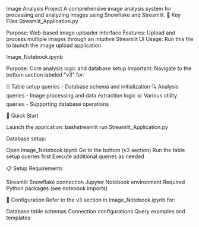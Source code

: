 Image Analysis Project
A comprehensive image analysis system for processing and analyzing images using Snowflake and Streamlit.
📁 Key Files
Streamlit_Application.py

Purpose: Web-based image uploader interface
Features: Upload and process multiple images through an intuitive Streamlit UI
Usage: Run this file to launch the image upload application

Image_Notebook.ipynb

Purpose: Core analysis logic and database setup
Important: Navigate to the bottom section labeled "v3" for:

🗄️ Table setup queries - Database schema and initialization
🔍 Analysis queries - Image processing and data extraction logic
📊 Various utility queries - Supporting database operations



🚀 Quick Start

Launch the application:
bashstreamlit run Streamlit_Application.py

Database setup:

Open Image_Notebook.ipynb
Go to the bottom (v3 section)
Run the table setup queries first
Execute additional queries as needed



📋 Setup Requirements

Streamlit
Snowflake connection
Jupyter Notebook environment
Required Python packages (see notebook imports)

🔧 Configuration
Refer to the v3 section in Image_Notebook.ipynb for:

Database table schemas
Connection configurations
Query examples and templates
